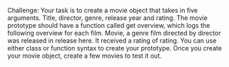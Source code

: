 Challenge: Your task is to create a movie object that takes in five arguments. Title, director, genre, release year and rating. The movie prototype should have a function called get overview, which logs the following overview for each film. Movie, a genre film directed by director was released in release here. It received a rating of rating. You can use either class or function syntax to create your prototype. Once you create your movie object, create a few movies to test it out. 